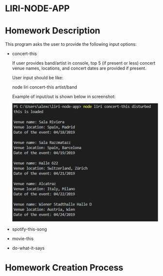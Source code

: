 # LIRI-NODE-APP

# Homework Description

This program asks the user to provide the following input options:

* concert-this

    If user provides band/artist in console, top 5 (if present or less) concert venue names, locations, and concert dates are provided if present.

    User input should be like:

    node liri concert-this artist/band

    Example of input/out is shown below in screenshot:

    ![concert data with input](images/concert-this-input.PNG)

* spotify-this-song

* movie-this

* do-what-it-says

# Homework Creation Process